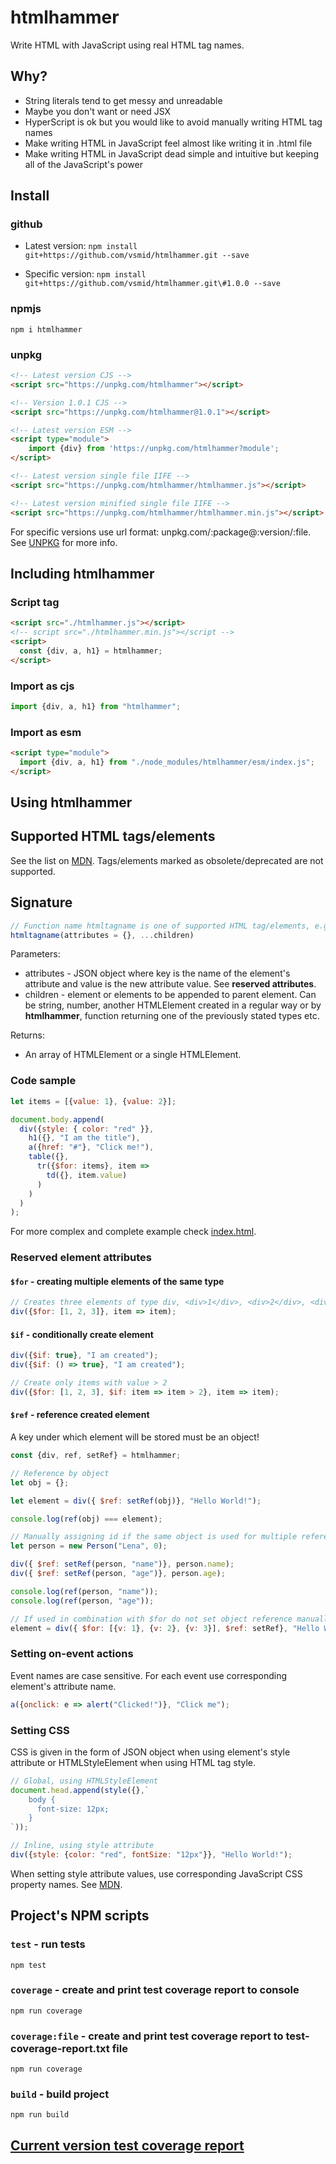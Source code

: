 # htmlhammer
Write HTML with JavaScript using real HTML tag names.

## Why?
* String literals tend to get messy and unreadable
* Maybe you don't want or need JSX 
* HyperScript is ok but you would like to avoid manually writing HTML tag names
* Make writing HTML in JavaScript feel almost like writing it in .html file 
* Make writing HTML in JavaScript dead simple and intuitive but keeping all of the JavaScript's power 

## Install

### github
* Latest version:
`npm install git+https://github.com/vsmid/htmlhammer.git --save`

* Specific version:
`npm install git+https://github.com/vsmid/htmlhammer.git\#1.0.0 --save`

### npmjs
`npm i htmlhammer`

### unpkg
```html
<!-- Latest version CJS -->
<script src="https://unpkg.com/htmlhammer"></script>

<!-- Version 1.0.1 CJS -->
<script src="https://unpkg.com/htmlhammer@1.0.1"></script>

<!-- Latest version ESM -->
<script type="module">
    import {div} from 'https://unpkg.com/htmlhammer?module';
</script>

<!-- Latest version single file IIFE -->
<script src="https://unpkg.com/htmlhammer/htmlhammer.js"></script>

<!-- Latest version minified single file IIFE -->
<script src="https://unpkg.com/htmlhammer/htmlhammer.min.js"></script>
```
For specific versions use url format: unpkg.com/:package@:version/:file. See [UNPKG](https://unpkg.com/) for more info.

## Including htmlhammer

### Script tag
```html
<script src="./htmlhammer.js"></script>
<!-- script src="./htmlhammer.min.js"></script -->
<script>
  const {div, a, h1} = htmlhammer;
</script>
```

### Import as cjs
```javascript
import {div, a, h1} from "htmlhammer";
```

### Import as esm
```html
<script type="module">
  import {div, a, h1} from "./node_modules/htmlhammer/esm/index.js";
</script>
```

## Using htmlhammer

## Supported HTML tags/elements
See the list on [MDN](https://developer.mozilla.org/en-US/docs/Web/HTML/Element).
Tags/elements marked as obsolete/deprecated are not supported.

## Signature
```javascript
// Function name htmltagname is one of supported HTML tag/elements, e.g. div, a, h1, table etc.
htmltagname(attributes = {}, ...children)
```
Parameters:
* attributes - JSON object where key is the name of the element's attribute and value is the new attribute value. See **reserved attributes**.
* children - element or elements to be appended to parent element. Can be string, number, another HTMLElement created in a regular way or by **htmlhammer**, function returning one of the previously stated types etc.

Returns:
* An array of HTMLElement or a single HTMLElement.

### Code sample
```javascript
let items = [{value: 1}, {value: 2}];

document.body.append(
  div({style: { color: "red" }},
    h1({}, "I am the title"),
    a({href: "#"}, "Click me!"),
    table({},
      tr({$for: items}, item => 
        td({}, item.value)
      )
    )
  )
);
```

For more complex and complete example check [index.html](https://github.com/vsmid/htmlhammer/blob/master/index.html).

### Reserved element attributes

#### `$for` - creating multiple elements of the same type
```javascript
// Creates three elements of type div, <div>1</div>, <div>2</div>, <div>3</div>
div({$for: [1, 2, 3]}, item => item);
```

#### `$if` - conditionally create element
```javascript
div({$if: true}, "I am created");
div({$if: () => true}, "I am created");

// Create only items with value > 2
div({$for: [1, 2, 3], $if: item => item > 2}, item => item);
```

#### `$ref` - reference created element
A key under which element will be stored must be an object!
```javascript
const {div, ref, setRef} = htmlhammer;

// Reference by object
let obj = {};

let element = div({ $ref: setRef(obj)}, "Hello World!");

console.log(ref(obj) === element);

// Manually assigning id if the same object is used for multiple references
let person = new Person("Lena", 0);

div({ $ref: setRef(person, "name")}, person.name);
div({ $ref: setRef(person, "age")}, person.age);

console.log(ref(person, "name"));
console.log(ref(person, "age"));

// If used in combination with $for do not set object reference manually because it will automatically be set to the list item value
element = div({ $for: [{v: 1}, {v: 2}, {v: 3}], $ref: setRef}, "Hello World!");
```

### Setting on-event actions
Event names are case sensitive. For each event use corresponding element's attribute name.
```javascript
a({onclick: e => alert("Clicked!")}, "Click me");
```

### Setting CSS
CSS is given in the form of JSON object when using element's style attribute or HTMLStyleElement when using HTML tag style.
```javascript
// Global, using HTMLStyleElement
document.head.append(style({},`
    body {
      font-size: 12px;
    }
`));

// Inline, using style attribute
div({style: {color: "red", fontSize: "12px"}}, "Hello World!");
```

When setting style attribute values, use corresponding JavaScript CSS property names. See [MDN](https://developer.mozilla.org/en-US/docs/Web/CSS/CSS_Properties_Reference).

## Project's NPM scripts

### `test` - run tests
```script 
npm test
```

### `coverage` - create and print test coverage report to console
```script
npm run coverage
```

### `coverage:file` - create and print test coverage report to test-coverage-report.txt file
```script
npm run coverage
```

### `build` - build project
```script
npm run build
```

## [Current version test coverage report](https://github.com/vsmid/htmlhammer/blob/master/test-coverage-report.txt)
